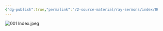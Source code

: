 ```yaml
---
{"dg-publish":true,"permalink":"/2-source-material/ray-sermons/index/001-index/","updated":"2025-04-26T10:49:45.568-05:00"}
---
```


![001 Index.jpeg](/img/user/2%20Source%20Material/Ray%20Sermons/Index/001%20Index.jpeg)
